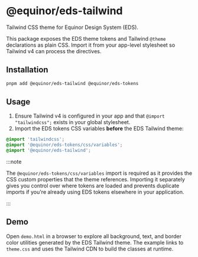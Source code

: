 # @equinor/eds-tailwind

Tailwind CSS theme for Equinor Design System (EDS).

This package exposes the EDS theme tokens and Tailwind `@theme` declarations as plain CSS. Import it from your app-level stylesheet so Tailwind v4 can process the directives.

## Installation

```sh
pnpm add @equinor/eds-tailwind @equinor/eds-tokens
```

## Usage

1. Ensure Tailwind v4 is configured in your app and that `@import "tailwindcss";` exists in your global stylesheet.
2. Import the EDS tokens CSS variables **before** the EDS Tailwind theme:

```css
@import 'tailwindcss';
@import '@equinor/eds-tokens/css/variables';
@import '@equinor/eds-tailwind';
```

:::note

The `@equinor/eds-tokens/css/variables` import is required as it provides the CSS custom properties that the theme references. Importing it separately gives you control over where tokens are loaded and prevents duplicate imports if you're already using EDS tokens elsewhere in your application.

:::

## Demo

Open `demo.html` in a browser to explore all background, text, and border color utilities generated by the EDS Tailwind theme. The example links to `theme.css` and uses the Tailwind CDN to build the classes at runtime.